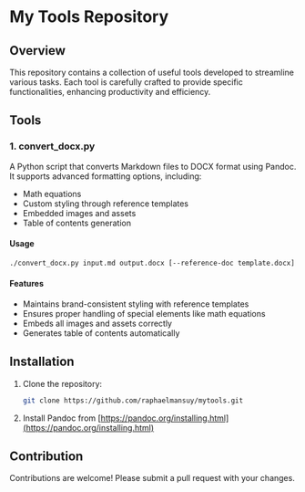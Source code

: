 # My Tools Repository

## Overview

This repository contains a collection of useful tools developed to streamline various tasks. Each tool is carefully crafted to provide specific functionalities, enhancing productivity and efficiency.

## Tools

### 1. convert_docx.py

A Python script that converts Markdown files to DOCX format using Pandoc. It supports advanced formatting options, including:

- Math equations
- Custom styling through reference templates
- Embedded images and assets
- Table of contents generation

#### Usage

```bash
./convert_docx.py input.md output.docx [--reference-doc template.docx] [--resource-dir assets/]
```

#### Features

- Maintains brand-consistent styling with reference templates
- Ensures proper handling of special elements like math equations
- Embeds all images and assets correctly
- Generates table of contents automatically

## Installation

1. Clone the repository:
   ```bash
   git clone https://github.com/raphaelmansuy/mytools.git
   ```
2. Install Pandoc from [https://pandoc.org/installing.html](https://pandoc.org/installing.html)

## Contribution

Contributions are welcome! Please submit a pull request with your changes.

